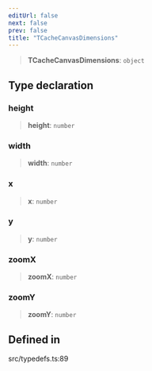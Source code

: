 ```yaml
---
editUrl: false
next: false
prev: false
title: "TCacheCanvasDimensions"
---
```


> **TCacheCanvasDimensions**: `object`

## Type declaration

### height

> **height**: `number`

### width

> **width**: `number`

### x

> **x**: `number`

### y

> **y**: `number`

### zoomX

> **zoomX**: `number`

### zoomY

> **zoomY**: `number`

## Defined in

src/typedefs.ts:89
